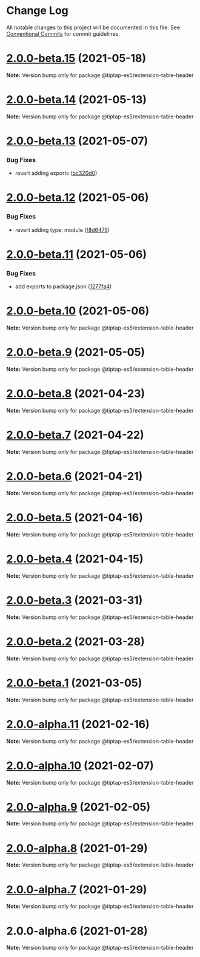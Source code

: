 # Change Log

All notable changes to this project will be documented in this file.
See [Conventional Commits](https://conventionalcommits.org) for commit guidelines.

# [2.0.0-beta.15](https://github.com/ueberdosis/tiptap/compare/@tiptap-es5/extension-table-header@2.0.0-beta.14...@tiptap-es5/extension-table-header@2.0.0-beta.15) (2021-05-18)

**Note:** Version bump only for package @tiptap-es5/extension-table-header

# [2.0.0-beta.14](https://github.com/ueberdosis/tiptap/compare/@tiptap-es5/extension-table-header@2.0.0-beta.13...@tiptap-es5/extension-table-header@2.0.0-beta.14) (2021-05-13)

**Note:** Version bump only for package @tiptap-es5/extension-table-header

# [2.0.0-beta.13](https://github.com/ueberdosis/tiptap/compare/@tiptap-es5/extension-table-header@2.0.0-beta.12...@tiptap-es5/extension-table-header@2.0.0-beta.13) (2021-05-07)

### Bug Fixes

- revert adding exports ([bc320d0](https://github.com/ueberdosis/tiptap/commit/bc320d0b4b80b0e37a7e47a56e0f6daec6e65d98))

# [2.0.0-beta.12](https://github.com/ueberdosis/tiptap/compare/@tiptap-es5/extension-table-header@2.0.0-beta.11...@tiptap-es5/extension-table-header@2.0.0-beta.12) (2021-05-06)

### Bug Fixes

- revert adding type: module ([f8d6475](https://github.com/ueberdosis/tiptap/commit/f8d6475e2151faea6f96baecdd6bd75880d50d2c))

# [2.0.0-beta.11](https://github.com/ueberdosis/tiptap/compare/@tiptap-es5/extension-table-header@2.0.0-beta.10...@tiptap-es5/extension-table-header@2.0.0-beta.11) (2021-05-06)

### Bug Fixes

- add exports to package.json ([1277fa4](https://github.com/ueberdosis/tiptap/commit/1277fa47151e9c039508cdb219bdd0ffe647f4ee))

# [2.0.0-beta.10](https://github.com/ueberdosis/tiptap/compare/@tiptap-es5/extension-table-header@2.0.0-beta.9...@tiptap-es5/extension-table-header@2.0.0-beta.10) (2021-05-06)

**Note:** Version bump only for package @tiptap-es5/extension-table-header

# [2.0.0-beta.9](https://github.com/ueberdosis/tiptap/compare/@tiptap-es5/extension-table-header@2.0.0-beta.8...@tiptap-es5/extension-table-header@2.0.0-beta.9) (2021-05-05)

**Note:** Version bump only for package @tiptap-es5/extension-table-header

# [2.0.0-beta.8](https://github.com/ueberdosis/tiptap/compare/@tiptap-es5/extension-table-header@2.0.0-beta.7...@tiptap-es5/extension-table-header@2.0.0-beta.8) (2021-04-23)

**Note:** Version bump only for package @tiptap-es5/extension-table-header

# [2.0.0-beta.7](https://github.com/ueberdosis/tiptap/compare/@tiptap-es5/extension-table-header@2.0.0-beta.6...@tiptap-es5/extension-table-header@2.0.0-beta.7) (2021-04-22)

**Note:** Version bump only for package @tiptap-es5/extension-table-header

# [2.0.0-beta.6](https://github.com/ueberdosis/tiptap/compare/@tiptap-es5/extension-table-header@2.0.0-beta.5...@tiptap-es5/extension-table-header@2.0.0-beta.6) (2021-04-21)

**Note:** Version bump only for package @tiptap-es5/extension-table-header

# [2.0.0-beta.5](https://github.com/ueberdosis/tiptap/compare/@tiptap-es5/extension-table-header@2.0.0-beta.4...@tiptap-es5/extension-table-header@2.0.0-beta.5) (2021-04-16)

**Note:** Version bump only for package @tiptap-es5/extension-table-header

# [2.0.0-beta.4](https://github.com/ueberdosis/tiptap/compare/@tiptap-es5/extension-table-header@2.0.0-beta.3...@tiptap-es5/extension-table-header@2.0.0-beta.4) (2021-04-15)

**Note:** Version bump only for package @tiptap-es5/extension-table-header

# [2.0.0-beta.3](https://github.com/ueberdosis/tiptap/compare/@tiptap-es5/extension-table-header@2.0.0-beta.2...@tiptap-es5/extension-table-header@2.0.0-beta.3) (2021-03-31)

**Note:** Version bump only for package @tiptap-es5/extension-table-header

# [2.0.0-beta.2](https://github.com/ueberdosis/tiptap/compare/@tiptap-es5/extension-table-header@2.0.0-beta.1...@tiptap-es5/extension-table-header@2.0.0-beta.2) (2021-03-28)

**Note:** Version bump only for package @tiptap-es5/extension-table-header

# [2.0.0-beta.1](https://github.com/ueberdosis/tiptap/compare/@tiptap-es5/extension-table-header@2.0.0-alpha.11...@tiptap-es5/extension-table-header@2.0.0-beta.1) (2021-03-05)

**Note:** Version bump only for package @tiptap-es5/extension-table-header

# [2.0.0-alpha.11](https://github.com/ueberdosis/tiptap/compare/@tiptap-es5/extension-table-header@2.0.0-alpha.10...@tiptap-es5/extension-table-header@2.0.0-alpha.11) (2021-02-16)

**Note:** Version bump only for package @tiptap-es5/extension-table-header

# [2.0.0-alpha.10](https://github.com/ueberdosis/tiptap/compare/@tiptap-es5/extension-table-header@2.0.0-alpha.9...@tiptap-es5/extension-table-header@2.0.0-alpha.10) (2021-02-07)

**Note:** Version bump only for package @tiptap-es5/extension-table-header

# [2.0.0-alpha.9](https://github.com/ueberdosis/tiptap/compare/@tiptap-es5/extension-table-header@2.0.0-alpha.8...@tiptap-es5/extension-table-header@2.0.0-alpha.9) (2021-02-05)

**Note:** Version bump only for package @tiptap-es5/extension-table-header

# [2.0.0-alpha.8](https://github.com/ueberdosis/tiptap/compare/@tiptap-es5/extension-table-header@2.0.0-alpha.7...@tiptap-es5/extension-table-header@2.0.0-alpha.8) (2021-01-29)

**Note:** Version bump only for package @tiptap-es5/extension-table-header

# [2.0.0-alpha.7](https://github.com/ueberdosis/tiptap/compare/@tiptap-es5/extension-table-header@2.0.0-alpha.6...@tiptap-es5/extension-table-header@2.0.0-alpha.7) (2021-01-29)

**Note:** Version bump only for package @tiptap-es5/extension-table-header

# 2.0.0-alpha.6 (2021-01-28)

**Note:** Version bump only for package @tiptap-es5/extension-table-header
